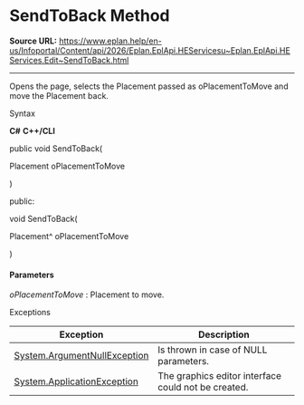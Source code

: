 # SendToBack Method

**Source URL:** https://www.eplan.help/en-us/Infoportal/Content/api/2026/Eplan.EplApi.HEServicesu~Eplan.EplApi.HEServices.Edit~SendToBack.html

---

Opens the page, selects the Placement passed as oPlacementToMove and move the Placement back.

Syntax

**C#**
**C++/CLI**


public void SendToBack( 

   Placement oPlacementToMove

)

public:

void SendToBack( 

   Placement^ oPlacementToMove

)


#### Parameters

*oPlacementToMove*
:   Placement to move.

Exceptions

| Exception | Description |
| --- | --- |
| [System.ArgumentNullException](#) | Is thrown in case of NULL parameters. |
| [System.ApplicationException](#) | The graphics editor interface could not be created. |
